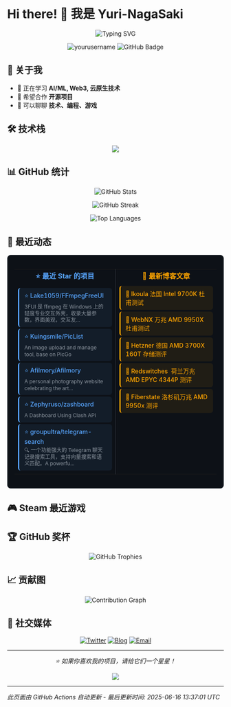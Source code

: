 # Hi there! 👋 我是 Yuri-NagaSaki

<p align="center">
  <img src="https://readme-typing-svg.herokuapp.com?font=Fira+Code&pause=1000&color=36BCF7&center=true&vCenter=true&width=435&lines=全栈开发者;开源爱好者;终身学习者;代码改变世界" alt="Typing SVG" />
</p>

<p align="center">
  <img src="https://komarev.com/ghpvc/?username=yourusername&label=Profile%20views&color=0e75b6&style=flat" alt="yourusername" />
  <img src="https://img.shields.io/github/followers/yourusername?label=Followers&style=social" alt="GitHub Badge">
</p>

## 🚀 关于我

- 🌱 正在学习 **AI/ML, Web3, 云原生技术**
- 👯 希望合作 **开源项目**
- 💬 可以聊聊 **技术、编程、游戏**

## 🛠️ 技术栈

<p align="center">
  <img src="https://skillicons.dev/icons?i=python,javascript,typescript,react,vue,nodejs,docker,kubernetes,aws,gcp,linux,git,vscode,figma" />
</p>

## 📊 GitHub 统计

<p align="center">
  <img src="https://github-readme-stats.vercel.app/api?username=Yuri-NagaSaki&show_icons=true&theme=tokyonight&hide_border=true" alt="GitHub Stats" />
</p>

<p align="center">
  <img src="https://github-readme-streak-stats.herokuapp.com/?user=Yuri-NagaSaki&theme=tokyonight&hide_border=true" alt="GitHub Streak" />
</p>

<p align="center">
  <img src="https://github-readme-stats.vercel.app/api/top-langs/?username=Yuri-NagaSaki&layout=compact&theme=tokyonight&hide_border=true" alt="Top Languages" />
</p>

## 🌟 最近动态

<!-- GITHUB_STARS:START -->

<div style="border: 1px solid #30363d; border-radius: 8px; padding: 16px; background: #0d1117;">
  <table style="width: 100%; border-collapse: collapse;">
    <tr>
      <td style="width: 50%; vertical-align: top; padding-right: 8px;">
        <h4 style="margin: 0 0 12px 0; color: #58a6ff; font-size: 16px; text-align: center;">
          ⭐ 最近 Star 的项目
        </h4>
        
<div style="padding: 8px 12px; margin: 4px 0; border-radius: 6px; background: rgba(88, 166, 255, 0.08); border-left: 3px solid #58a6ff;">
  <div style="margin-bottom: 4px;">
    <a href="https://github.com/Lake1059/FFmpegFreeUI" target="_blank" style="color: #58a6ff; text-decoration: none; font-weight: 500; font-size: 14px;">
      ⭐ Lake1059/FFmpegFreeUI
    </a>
  </div>
  <div style="color: #8b949e; font-size: 12px; line-height: 1.3;">
    3FUI 是 ffmpeg 在 Windows 上的轻度专业交互外壳，收录大量参数，界面美观，交互友...
  </div>
</div>

<div style="padding: 8px 12px; margin: 4px 0; border-radius: 6px; background: rgba(88, 166, 255, 0.08); border-left: 3px solid #58a6ff;">
  <div style="margin-bottom: 4px;">
    <a href="https://github.com/Kuingsmile/PicList" target="_blank" style="color: #58a6ff; text-decoration: none; font-weight: 500; font-size: 14px;">
      ⭐ Kuingsmile/PicList
    </a>
  </div>
  <div style="color: #8b949e; font-size: 12px; line-height: 1.3;">
    An image upload and manage tool, base on PicGo
  </div>
</div>

<div style="padding: 8px 12px; margin: 4px 0; border-radius: 6px; background: rgba(88, 166, 255, 0.08); border-left: 3px solid #58a6ff;">
  <div style="margin-bottom: 4px;">
    <a href="https://github.com/Afilmory/Afilmory" target="_blank" style="color: #58a6ff; text-decoration: none; font-weight: 500; font-size: 14px;">
      ⭐ Afilmory/Afilmory
    </a>
  </div>
  <div style="color: #8b949e; font-size: 12px; line-height: 1.3;">
    A personal photography website celebrating the art...
  </div>
</div>

<div style="padding: 8px 12px; margin: 4px 0; border-radius: 6px; background: rgba(88, 166, 255, 0.08); border-left: 3px solid #58a6ff;">
  <div style="margin-bottom: 4px;">
    <a href="https://github.com/Zephyruso/zashboard" target="_blank" style="color: #58a6ff; text-decoration: none; font-weight: 500; font-size: 14px;">
      ⭐ Zephyruso/zashboard
    </a>
  </div>
  <div style="color: #8b949e; font-size: 12px; line-height: 1.3;">
    A Dashboard Using Clash API
  </div>
</div>

<div style="padding: 8px 12px; margin: 4px 0; border-radius: 6px; background: rgba(88, 166, 255, 0.08); border-left: 3px solid #58a6ff;">
  <div style="margin-bottom: 4px;">
    <a href="https://github.com/groupultra/telegram-search" target="_blank" style="color: #58a6ff; text-decoration: none; font-weight: 500; font-size: 14px;">
      ⭐ groupultra/telegram-search
    </a>
  </div>
  <div style="color: #8b949e; font-size: 12px; line-height: 1.3;">
    🔍  一个功能强大的 Telegram 聊天记录搜索工具，支持向量搜索和语义匹配。A powerfu...
  </div>
</div>
      </td>
      <td style="width: 50%; vertical-align: top; padding-left: 8px; border-left: 1px solid #30363d;">
        <h4 style="margin: 0 0 12px 0; color: #ffa500; font-size: 16px; text-align: center;">
          📝 最新博客文章
        </h4>
        
<div style="padding: 8px 12px; margin: 4px 0; border-radius: 6px; background: rgba(255, 165, 0, 0.08); border-left: 3px solid #ffa500;">
  <div>
    <a href="https://catcat.blog/ikoula-fr-intel-9700k-benchmark.html" target="_blank" style="color: #ffa500; text-decoration: none; font-weight: 500; font-size: 14px;">
      📝 Ikoula 法国 Intel 9700K 杜甫测试
    </a>
  </div>
</div>

<div style="padding: 8px 12px; margin: 4px 0; border-radius: 6px; background: rgba(255, 165, 0, 0.08); border-left: 3px solid #ffa500;">
  <div>
    <a href="https://catcat.blog/webnx-10g-amd-9950x-benchmark.html" target="_blank" style="color: #ffa500; text-decoration: none; font-weight: 500; font-size: 14px;">
      📝 WebNX 万兆 AMD 9950X 杜甫测试
    </a>
  </div>
</div>

<div style="padding: 8px 12px; margin: 4px 0; border-radius: 6px; background: rgba(255, 165, 0, 0.08); border-left: 3px solid #ffa500;">
  <div>
    <a href="https://catcat.blog/hetzner-de-amd-3700x-160t-hdd.html" target="_blank" style="color: #ffa500; text-decoration: none; font-weight: 500; font-size: 14px;">
      📝 Hetzner 德国 AMD 3700X 160T 存储测评
    </a>
  </div>
</div>

<div style="padding: 8px 12px; margin: 4px 0; border-radius: 6px; background: rgba(255, 165, 0, 0.08); border-left: 3px solid #ffa500;">
  <div>
    <a href="https://catcat.blog/redswitches-ams-amd-epyc-4344p-benchmark.html" target="_blank" style="color: #ffa500; text-decoration: none; font-weight: 500; font-size: 14px;">
      📝 Redswitches  荷兰万兆 AMD EPYC 4344P 测评
    </a>
  </div>
</div>

<div style="padding: 8px 12px; margin: 4px 0; border-radius: 6px; background: rgba(255, 165, 0, 0.08); border-left: 3px solid #ffa500;">
  <div>
    <a href="https://catcat.blog/fiberstate-10g-amd-9950x-benchmark-la.html" target="_blank" style="color: #ffa500; text-decoration: none; font-weight: 500; font-size: 14px;">
      📝 Fiberstate 洛杉矶万兆 AMD 9950x 测评
    </a>
  </div>
</div>
      </td>
    </tr>
  </table>
</div>
<!-- GITHUB_STARS:END -->

## 🎮 Steam 最近游戏

<!-- STEAM_GAMES:START -->
<!-- Steam API 请求超时 -->
<!-- STEAM_GAMES:END -->

## 🏆 GitHub 奖杯

<p align="center">
  <img src="https://github-profile-trophy.vercel.app/?username=Yuri-NagaSaki&theme=onedark&no-frame=true&row=2&column=3" alt="GitHub Trophies" />
</p>

## 📈 贡献图

<p align="center">
  <img src="https://github-readme-activity-graph.vercel.app/graph?username=Yuri-NagaSaki&theme=tokyo-night&hide_border=true" alt="Contribution Graph" />
</p>

## 🔗 社交媒体

<p align="center">
  <a href="https://twitter.com/Yuri-NagaSaki"><img src="https://img.shields.io/badge/Twitter-1DA1F2?style=for-the-badge&logo=twitter&logoColor=white" alt="Twitter"></a>
  <a href="https://catcat.blog"><img src="https://img.shields.io/badge/Blog-FF5722?style=for-the-badge&logo=blogger&logoColor=white" alt="Blog"></a>
  <a href="mailto:sa@catcat.blog"><img src="https://img.shields.io/badge/Email-D14836?style=for-the-badge&logo=gmail&logoColor=white" alt="Email"></a>
</p>

---

<p align="center">
  <i>⭐️ 如果你喜欢我的项目，请给它们一个星星！</i>
</p>

<p align="center">
  <img src="https://capsule-render.vercel.app/api?type=waving&color=gradient&height=60&section=footer" />
</p>

---
*此页面由 GitHub Actions 自动更新 - 最后更新时间: <!-- UPDATE_TIME:START -->2025-06-16 13:37:01 UTC<!-- UPDATE_TIME:END -->* 
